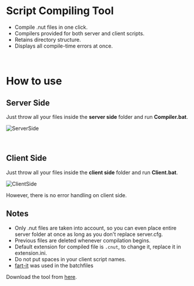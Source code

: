 # Script Compiling Tool
- Compile .nut files in one click.
- Compilers provided for both server and client scripts.
- Retains directory structure.
- Displays all compile-time errors at once.

&nbsp;
# How to use

## Server Side
Just throw all your files inside the **server side** folder and run **Compiler.bat**.

![ServerSide](https://i.imgur.com/6LXsAGw.gif)

&nbsp;

## Client Side
Just throw all your files inside the **client side** folder and run **Client.bat**.

![ClientSide](https://i.imgur.com/AdU3p2d.gif)

However, there is no error handling on client side.

## Notes

- Only .nut files are taken into account, so you can even place entire server folder at once as long as you don't replace server.cfg.
- Previous files are deleted whenever compilation begins.
- Default extension for compiled file is `.cnut`, to change it, replace it in extension.ini.
- Do not put spaces in your client script names.
- [fart-it](https://github.com/lionello/fart-it) was used in the batchfiles 

Download the tool from [here](https://github.com/vancityspiller/Compiler/releases/tag/v.1.1).